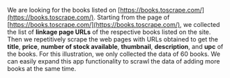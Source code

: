 We are looking for the books listed on [https://books.toscrape.com/](https://books.toscrape.com/). Starting from the page of [https://books.toscrape.com/](https://books.toscrape.com/), we collected the list of **linkage page URLs** of the respective books listed on the site. Then we repetitively scrape the web pages with URLs obtained to get the **title**, **price**, **number of stock available**, **thumbnail**, **description**, and **upc** of the books. For this illustration, we only collected the data of 60 books. We can easily expand this app functionality to scrawl the data of adding more books at the same time.